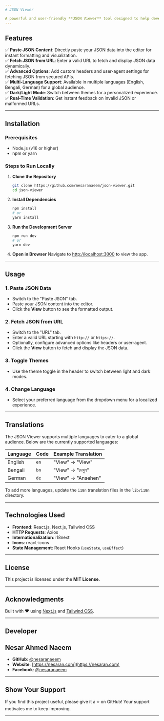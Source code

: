 ```yaml
---
# JSON Viewer

A powerful and user-friendly **JSON Viewer** tool designed to help developers visualize, debug, and analyze JSON data effortlessly. Paste your JSON content or fetch it from a URL, and the tool will format and display it in a clean, interactive interface.
---
```


## Features

✅ **Paste JSON Content**: Directly paste your JSON data into the editor for instant formatting and visualization.  
✅ **Fetch JSON from URL**: Enter a valid URL to fetch and display JSON data dynamically.  
✅ **Advanced Options**: Add custom headers and user-agent settings for fetching JSON from secured APIs.  
✅ **Multi-Language Support**: Available in multiple languages (English, Bengali, German) for a global audience.  
✅ **Dark/Light Mode**: Switch between themes for a personalized experience.  
✅ **Real-Time Validation**: Get instant feedback on invalid JSON or malformed URLs.

---

## Installation

### Prerequisites

- Node.js (v16 or higher)
- npm or yarn

### Steps to Run Locally

1. **Clone the Repository**

   ```bash
   git clone https://github.com/nesaranaeem/json-viewer.git
   cd json-viewer
   ```

2. **Install Dependencies**

   ```bash
   npm install
   # or
   yarn install
   ```

3. **Run the Development Server**

   ```bash
   npm run dev
   # or
   yarn dev
   ```

4. **Open in Browser**
   Navigate to [http://localhost:3000](http://localhost:3000) to view the app.

---

## Usage

### 1. Paste JSON Data

- Switch to the "Paste JSON" tab.
- Paste your JSON content into the editor.
- Click the **View** button to see the formatted output.

### 2. Fetch JSON from URL

- Switch to the "URL" tab.
- Enter a valid URL starting with `http://` or `https://`.
- Optionally, configure advanced options like headers or user-agent.
- Click the **View** button to fetch and display the JSON data.

### 3. Toggle Themes

- Use the theme toggle in the header to switch between light and dark modes.

### 4. Change Language

- Select your preferred language from the dropdown menu for a localized experience.

---

## Translations

The JSON Viewer supports multiple languages to cater to a global audience. Below are the currently supported languages:

| Language | Code | Example Translation |
| -------- | ---- | ------------------- |
| English  | `en` | "View" → "View"     |
| Bengali  | `bn` | "View" → "দেখুন"    |
| German   | `de` | "View" → "Ansehen"  |

To add more languages, update the `i18n` translation files in the `lib/i18n` directory.

---

## Technologies Used

- **Frontend**: React.js, Next.js, Tailwind CSS
- **HTTP Requests**: Axios
- **Internationalization**: i18next
- **Icons**: react-icons
- **State Management**: React Hooks (`useState`, `useEffect`)

---

## License

This project is licensed under the **MIT License**.

---

## Acknowledgments

Built with ❤️ using [Next.js](https://nextjs.org/) and [Tailwind CSS](https://tailwindcss.com/).

---

## Developer

## Nesar Ahmed Naeem

- **GitHub**: [@nesaranaeem](https://github.com/nesaranaeem)
- **Website**: [https://nesaran.com](https://nesaran.com)
- **Facebook**: [@nesaranaeem](https://facebook.com/nesaranaeem)

---

## Show Your Support

If you find this project useful, please give it a ⭐️ on GitHub! Your support motivates me to keep improving.

---
